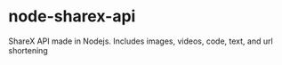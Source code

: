 # node-sharex-api
ShareX API made in Nodejs. Includes images, videos, code, text, and url shortening
